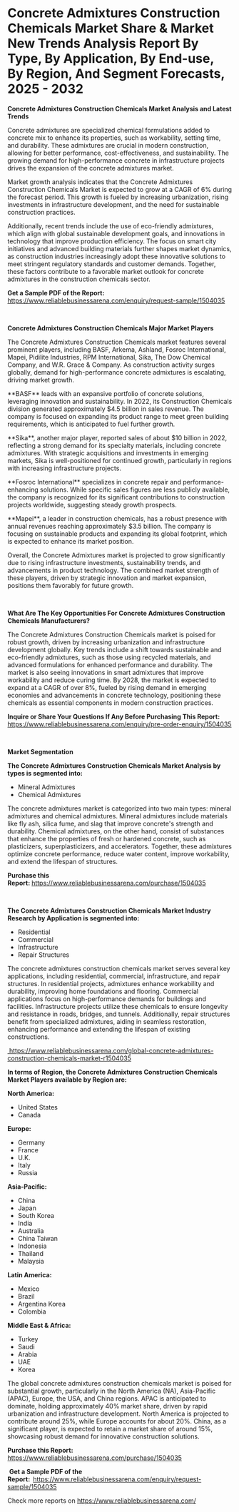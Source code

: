 <p><h1>Concrete Admixtures Construction Chemicals Market Share & Market New Trends Analysis Report By Type, By Application, By End-use, By Region, And Segment Forecasts, 2025 - 2032</h1></p><p><strong>Concrete Admixtures Construction Chemicals Market Analysis and Latest Trends</strong></p>
<p><p>Concrete admixtures are specialized chemical formulations added to concrete mix to enhance its properties, such as workability, setting time, and durability. These admixtures are crucial in modern construction, allowing for better performance, cost-effectiveness, and sustainability. The growing demand for high-performance concrete in infrastructure projects drives the expansion of the concrete admixtures market.</p><p>Market growth analysis indicates that the Concrete Admixtures Construction Chemicals Market is expected to grow at a CAGR of 6% during the forecast period. This growth is fueled by increasing urbanization, rising investments in infrastructure development, and the need for sustainable construction practices. </p><p>Additionally, recent trends include the use of eco-friendly admixtures, which align with global sustainable development goals, and innovations in technology that improve production efficiency. The focus on smart city initiatives and advanced building materials further shapes market dynamics, as construction industries increasingly adopt these innovative solutions to meet stringent regulatory standards and customer demands. Together, these factors contribute to a favorable market outlook for concrete admixtures in the construction chemicals sector.</p></p>
<p><strong>Get a Sample PDF of the Report:&nbsp;</strong> <a href="https://www.reliablebusinessarena.com/enquiry/request-sample/1504035?utm_campaign=3448&utm_medium=2&utm_source=Github&utm_content=ia&utm_term=23032025&utm_id=concrete-admixtures-construction-chemicals">https://www.reliablebusinessarena.com/enquiry/request-sample/1504035</a></p>
<p>&nbsp;</p>
<p><strong>Concrete Admixtures Construction Chemicals Major Market Players</strong></p>
<p><p>The Concrete Admixtures Construction Chemicals market features several prominent players, including BASF, Arkema, Ashland, Fosroc International, Mapei, Pidilite Industries, RPM International, Sika, The Dow Chemical Company, and W.R. Grace & Company. As construction activity surges globally, demand for high-performance concrete admixtures is escalating, driving market growth.</p><p>**BASF** leads with an expansive portfolio of concrete solutions, leveraging innovation and sustainability. In 2022, its Construction Chemicals division generated approximately $4.5 billion in sales revenue. The company is focused on expanding its product range to meet green building requirements, which is anticipated to fuel further growth.</p><p>**Sika**, another major player, reported sales of about $10 billion in 2022, reflecting a strong demand for its specialty materials, including concrete admixtures. With strategic acquisitions and investments in emerging markets, Sika is well-positioned for continued growth, particularly in regions with increasing infrastructure projects.</p><p>**Fosroc International** specializes in concrete repair and performance-enhancing solutions. While specific sales figures are less publicly available, the company is recognized for its significant contributions to construction projects worldwide, suggesting steady growth prospects.</p><p>**Mapei**, a leader in construction chemicals, has a robust presence with annual revenues reaching approximately $3.5 billion. The company is focusing on sustainable products and expanding its global footprint, which is expected to enhance its market position.</p><p>Overall, the Concrete Admixtures market is projected to grow significantly due to rising infrastructure investments, sustainability trends, and advancements in product technology. The combined market strength of these players, driven by strategic innovation and market expansion, positions them favorably for future growth.</p></p>
<p>&nbsp;</p>
<p><strong>What Are The Key Opportunities For Concrete Admixtures Construction Chemicals Manufacturers?</strong></p>
<p><p>The Concrete Admixtures Construction Chemicals market is poised for robust growth, driven by increasing urbanization and infrastructure development globally. Key trends include a shift towards sustainable and eco-friendly admixtures, such as those using recycled materials, and advanced formulations for enhanced performance and durability. The market is also seeing innovations in smart admixtures that improve workability and reduce curing time. By 2028, the market is expected to expand at a CAGR of over 8%, fueled by rising demand in emerging economies and advancements in concrete technology, positioning these chemicals as essential components in modern construction practices.</p></p>
<p><strong>Inquire or Share Your Questions If Any Before Purchasing This Report:</strong> <a href="https://www.reliablebusinessarena.com/enquiry/pre-order-enquiry/1504035?utm_campaign=3448&utm_medium=2&utm_source=Github&utm_content=ia&utm_term=23032025&utm_id=concrete-admixtures-construction-chemicals">https://www.reliablebusinessarena.com/enquiry/pre-order-enquiry/1504035</a></p>
<p>&nbsp;</p>
<p><strong>Market Segmentation</strong></p>
<p><strong>The Concrete Admixtures Construction Chemicals Market Analysis by types is segmented into:</strong></p>
<p><ul><li>Mineral Admixtures</li><li>Chemical Admixtures</li></ul></p>
<p><p>The concrete admixtures market is categorized into two main types: mineral admixtures and chemical admixtures. Mineral admixtures include materials like fly ash, silica fume, and slag that improve concrete's strength and durability. Chemical admixtures, on the other hand, consist of substances that enhance the properties of fresh or hardened concrete, such as plasticizers, superplasticizers, and accelerators. Together, these admixtures optimize concrete performance, reduce water content, improve workability, and extend the lifespan of structures.</p></p>
<p><strong>Purchase this Report:&nbsp;</strong><a href="https://www.reliablebusinessarena.com/purchase/1504035?utm_campaign=3448&utm_medium=2&utm_source=Github&utm_content=ia&utm_term=23032025&utm_id=concrete-admixtures-construction-chemicals">https://www.reliablebusinessarena.com/purchase/1504035</a></p>
<p>&nbsp;</p>
<p><strong>The Concrete Admixtures Construction Chemicals Market Industry Research by Application is segmented into:</strong></p>
<p><ul><li>Residential</li><li>Commercial</li><li>Infrastructure</li><li>Repair Structures</li></ul></p>
<p><p>The concrete admixtures construction chemicals market serves several key applications, including residential, commercial, infrastructure, and repair structures. In residential projects, admixtures enhance workability and durability, improving home foundations and flooring. Commercial applications focus on high-performance demands for buildings and facilities. Infrastructure projects utilize these chemicals to ensure longevity and resistance in roads, bridges, and tunnels. Additionally, repair structures benefit from specialized admixtures, aiding in seamless restoration, enhancing performance and extending the lifespan of existing constructions.</p></p>
<p><a href="https://www.reliablebusinessarena.com/global-concrete-admixtures-construction-chemicals-market-r1504035?utm_campaign=3448&utm_medium=2&utm_source=Github&utm_content=ia&utm_term=23032025&utm_id=concrete-admixtures-construction-chemicals">&nbsp;https://www.reliablebusinessarena.com/global-concrete-admixtures-construction-chemicals-market-r1504035</a></p>
<p><strong>In terms of Region, the Concrete Admixtures Construction Chemicals Market Players available by Region are:</strong></p>
<p>
    <p> <strong> North America: </strong>
        <ul>
            <li>United States</li>
            <li>Canada</li>
        </ul>
        </p> 
    <p> <strong> Europe: </strong>
        <ul>
            <li>Germany</li>
            <li>France</li>
            <li>U.K.</li>
            <li>Italy</li>
            <li>Russia</li>
        </ul>
        </p> 
    <p> <strong> Asia-Pacific: </strong>
        <ul>
            <li>China</li>
            <li>Japan</li>
            <li>South Korea</li>
            <li>India</li>
            <li>Australia</li>
            <li>China Taiwan</li>
            <li>Indonesia</li>
            <li>Thailand</li>
            <li>Malaysia</li>
        </ul>
        </p> 
    <p> <strong> Latin America: </strong>
        <ul>
            <li>Mexico</li>
            <li>Brazil</li>
            <li>Argentina Korea</li>
            <li>Colombia</li>
        </ul>
        </p> 
    <p> <strong> Middle East & Africa: </strong>
        <ul>
            <li>Turkey</li>
            <li>Saudi</li>
            <li>Arabia</li>
            <li>UAE</li>
            <li>Korea</li>
        </ul>
    </p>
    </p>
<p><p>The global concrete admixtures construction chemicals market is poised for substantial growth, particularly in the North America (NA), Asia-Pacific (APAC), Europe, the USA, and China regions. APAC is anticipated to dominate, holding approximately 40% market share, driven by rapid urbanization and infrastructure development. North America is projected to contribute around 25%, while Europe accounts for about 20%. China, as a significant player, is expected to retain a market share of around 15%, showcasing robust demand for innovative construction solutions.</p></p>
<p><strong>Purchase this Report: </strong><a href="https://www.reliablebusinessarena.com/purchase/1504035?utm_campaign=3448&utm_medium=2&utm_source=Github&utm_content=ia&utm_term=23032025&utm_id=concrete-admixtures-construction-chemicals">https://www.reliablebusinessarena.com/purchase/1504035</a></p>
<p>&nbsp;<strong>Get a Sample PDF of the Report:&nbsp;&nbsp;</strong><a href="https://www.reliablebusinessarena.com/enquiry/request-sample/1504035?utm_campaign=3448&utm_medium=2&utm_source=Github&utm_content=ia&utm_term=23032025&utm_id=concrete-admixtures-construction-chemicals">https://www.reliablebusinessarena.com/enquiry/request-sample/1504035</a></p>
<p><strong></strong></p>
<p>Check more reports on <a href="https://www.reliablebusinessarena.com/?utm_campaign=3448&utm_medium=2&utm_source=Github&utm_content=ia&utm_term=23032025&utm_id=concrete-admixtures-construction-chemicals">https://www.reliablebusinessarena.com/</a></p>
